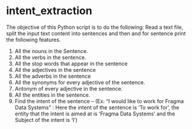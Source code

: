 # intent_extraction

The objective of this Python script is to do the following:
Read a text file, split the input text content into sentences and then and for sentence print the following features.
1. All the nouns in the Sentence.
2. All the verbs in the sentence.
3. All the stop words that appear in the sentence
4. All the adjectives in the sentence
5. All the adverbs in the sentence
6. All the synonyms for every adjective of the sentence.
7. Antonym of every adjective in the sentence.
8. All the entities in the sentence.
9. Find the intent of the sentence – (Ex: “I would like to work for Fragma Data Systems” : Here the intent of the sentence is ‘To work for’, the entity that the intent is aimed at is ‘Fragma Data Systems’ and the Subject of the intent is ‘I’)
